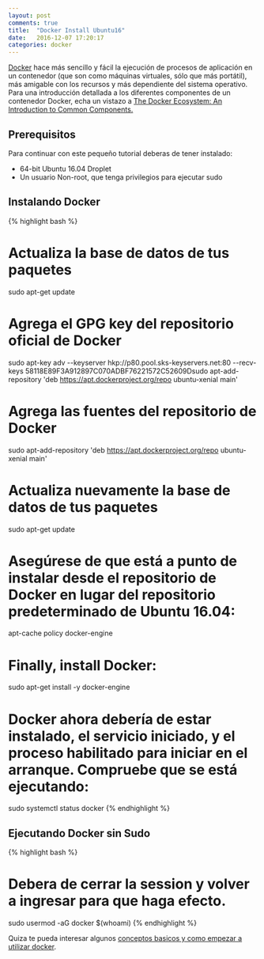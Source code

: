 ```yaml
---
layout: post
comments: true
title:  "Docker Install Ubuntu16"
date:   2016-12-07 17:20:17
categories: docker
---
```

[Docker](https://docker.com/) hace más sencillo y fácil la ejecución de procesos de aplicación en un contenedor (que son como máquinas virtuales, sólo que más portátil), más amigable con los recursos y más dependiente del sistema operativo. Para una introducción detallada a los diferentes componentes de un contenedor Docker, echa un vistazo a [The Docker Ecosystem: An Introduction to Common Components.](https://www.digitalocean.com/community/tutorials/the-docker-ecosystem-an-introduction-to-common-components)

## Prerequisitos
Para continuar con este pequeño tutorial deberas de tener instalado:

  - 64-bit Ubuntu 16.04 Droplet
  - Un usuario Non-root, que tenga privilegios para ejecutar sudo

## Instalando Docker
{% highlight bash %}
# Actualiza la base de datos de tus paquetes
sudo apt-get update

# Agrega el GPG key del repositorio oficial de Docker
sudo apt-key adv --keyserver hkp://p80.pool.sks-keyservers.net:80 --recv-keys 58118E89F3A912897C070ADBF76221572C52609Dsudo apt-add-repository 'deb https://apt.dockerproject.org/repo ubuntu-xenial main'

# Agrega las fuentes del repositorio de Docker
sudo apt-add-repository 'deb https://apt.dockerproject.org/repo ubuntu-xenial main'

# Actualiza nuevamente la base de datos de tus paquetes
sudo apt-get update

# Asegúrese de que está a punto de instalar desde el repositorio de Docker en lugar del repositorio predeterminado de Ubuntu 16.04:
apt-cache policy docker-engine

# Finally, install Docker:
sudo apt-get install -y docker-engine

# Docker ahora debería de estar instalado, el servicio iniciado, y el proceso habilitado para iniciar en el arranque. Compruebe que se está ejecutando:
sudo systemctl status docker
{% endhighlight %}

## Ejecutando Docker sin Sudo
{% highlight bash %}
# Debera de cerrar la session y volver a ingresar para que haga efecto.
sudo usermod -aG docker $(whoami)
{% endhighlight %}

Quiza te pueda interesar algunos [conceptos basicos y como empezar a utilizar docker](/docker/2016/12/06/docker-overview/).
